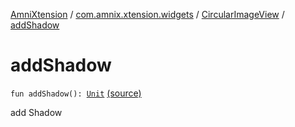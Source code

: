 [AmniXtension](../../index.md) / [com.amnix.xtension.widgets](../index.md) / [CircularImageView](index.md) / [addShadow](./add-shadow.md)

# addShadow

`fun addShadow(): `[`Unit`](https://kotlinlang.org/api/latest/jvm/stdlib/kotlin/-unit/index.html) [(source)](https://github.com/AmniX/AmniXTension/tree/master/AmniXtension/src/main/java/com/amnix/xtension/widgets/CircularImageView.kt#L126)

add Shadow

